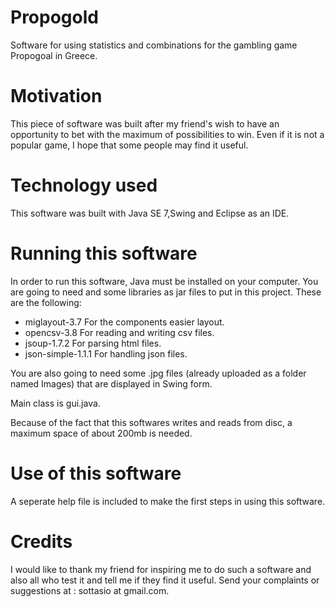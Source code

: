 # Propogold
Software for using statistics and combinations for the gambling game Propogoal in Greece.
# Motivation
This piece of software was built after my friend's wish to have an opportunity to bet with the maximum of possibilities to win.
Even if it is not a popular game, I hope that some people may find it useful.
# Technology used
This software was built with Java SE 7,Swing and Eclipse as an IDE.
# Running this software
In order to run this software, Java must be installed on your computer. You are going to need and some libraries as jar files to put in this project. These are the following:

- miglayout-3.7  For the components easier layout.
- opencsv-3.8 For reading and writing csv files.
- jsoup-1.7.2 For parsing html files.
- json-simple-1.1.1 For handling json files.

You are also going to need some .jpg files (already uploaded as a folder named Images) that are displayed in Swing form.

Main class is gui.java.

Because of the fact that this softwares writes and reads from disc, a maximum space of about 200mb is needed.

# Use of this software
A seperate help file is included to make the first steps in using this software.

# Credits
I would like to thank my friend for inspiring me to do such a software and also all who test it and tell me if they find it useful.
Send your complaints or suggestions at : sottasio at gmail.com.
